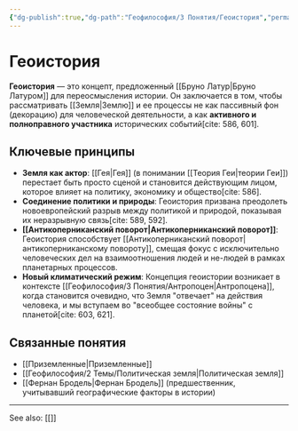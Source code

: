 ```yaml
---
{"dg-publish":true,"dg-path":"Геофилософия/3 Понятия/Геоистория","permalink":"/geofilosofiya/3-ponyatiya/geoistoriya/"}
---
```



# Геоистория

**Геоистория** — это концепт, предложенный [[Бруно Латур\|Бруно Латуром]] для переосмысления истории. Он заключается в том, чтобы рассматривать [[Земля\|Землю]] и ее процессы не как пассивный фон (декорацию) для человеческой деятельности, а как **активного и полноправного участника** исторических событий[cite: 586, 601].

## Ключевые принципы
- **Земля как актор**: [[Гея\|Гея]] (в понимании [[Теория Геи\|теории Геи]]) перестает быть просто сценой и становится действующим лицом, которое влияет на политику, экономику и общество[cite: 586].
- **Соединение политики и природы**: Геоистория призвана преодолеть новоевропейский разрыв между политикой и природой, показывая их неразрывную связь[cite: 589, 592].
- **[[Антикоперниканский поворот\|Антикоперниканский поворот]]**: Геоистория способствует [[Антикоперниканский поворот\|антикоперниканскому повороту]], смещая фокус с исключительно человеческих дел на взаимоотношения людей и не-людей в рамках планетарных процессов.
- **Новый климатический режим**: Концепция геоистории возникает в контексте [[Геофилософия/3 Понятия/Антропоцен\|Антропоцена]], когда становится очевидно, что Земля "отвечает" на действия человека, и мы вступаем во "всеобщее состояние войны" с планетой[cite: 603, 621].

## Связанные понятия
- [[Приземленные\|Приземленные]]
- [[Геофилософия/2 Темы/Политическая земля\|Политическая земля]]
- [[Фернан Бродель\|Фернан Бродель]] (предшественник, учитывавший географические факторы в истории)




---
See also:
[[]]
